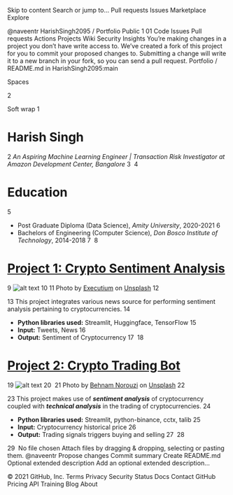 Skip to content
Search or jump to…
Pull requests
Issues
Marketplace
Explore
 
@naveentr 
HarishSingh2095
/
Portfolio
Public
1
01
Code
Issues
Pull requests
Actions
Projects
Wiki
Security
Insights
You’re making changes in a project you don’t have write access to. We’ve created a fork of this project for you to commit your proposed changes to. Submitting a change will write it to a new branch in your fork, so you can send a pull request.
Portfolio
/
README.md
in
HarishSingh2095:main
 

Spaces

2

Soft wrap
1
# Harish Singh
2
*An Aspiring Machine Learning Engineer | Transaction Risk Investigator at Amazon Development Center, Bangalore*
3
​
4
# Education
5
* Post Graduate Diploma (Data Science), *Amity University*, 2020-2021
6
* Bachelors of Engineering (Computer Science), *Don Bosco Institute of Technology*, 2014-2018
7
​
8
# [Project 1: Crypto Sentiment Analysis](http://youtube.com/dataprofessor)
9
![alt text](executium-9pCV2MB65y8-unsplash.jpg)
10
​
11
Photo by <a href="https://unsplash.com/@executium?utm_source=unsplash&utm_medium=referral&utm_content=creditCopyText">Executium</a> on <a href="https://unsplash.com/s/photos/cryptocurrency?utm_source=unsplash&utm_medium=referral&utm_content=creditCopyText">Unsplash</a>
12
  
13
This project integrates various news source for performing sentiment analysis pertaining to cryptocurrencies.
14
* **Python libraries used:** Streamlit, Huggingface, TensorFlow
15
* **Input:** Tweets, News
16
* **Output:** Sentiment of Cryptocurrency
17
​
18
# [Project 2: Crypto Trading Bot](http://youtube.com/dataprofessor)
19
![alt text](behnam-norouzi-mp11_hrQXf8-unsplash.jpg)
20
​
21
Photo by <a href="https://unsplash.com/@behy_studio?utm_source=unsplash&utm_medium=referral&utm_content=creditCopyText">Behnam Norouzi</a> on <a href="https://unsplash.com/s/photos/crypto-trading-bot?utm_source=unsplash&utm_medium=referral&utm_content=creditCopyText">Unsplash</a>
22
  
23
This project makes use of ***sentiment analysis*** of cryptocurrency coupled with ***technical analysis*** in the trading of cryptocurrencies.
24
* **Python libraries used:** Streamlit, python-binance, cctx, talib
25
* **Input:** Cryptocurrency historical price
26
* **Output:** Trading signals triggers buying and selling
27
​
28
  
29
​
No file chosen
Attach files by dragging & dropping, selecting or pasting them.
@naveentr
Propose changes
Commit summary
Create README.md
Optional extended description
Add an optional extended description…
 
© 2021 GitHub, Inc.
Terms
Privacy
Security
Status
Docs
Contact GitHub
Pricing
API
Training
Blog
About
